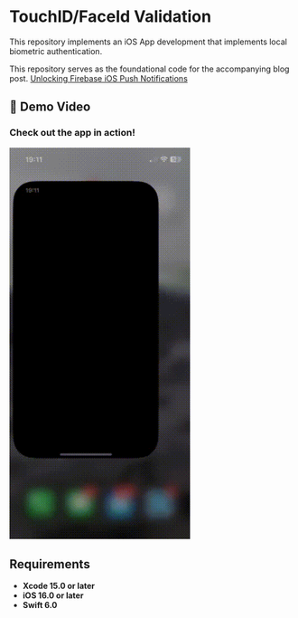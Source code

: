 
# TouchID/FaceId Validation
This repository implements an iOS App development that implements local biometric authentication.

This repository serves as the foundational code for the accompanying blog post. [Unlocking Firebase iOS Push Notifications](https://javios.eu/swift/boost-security-enable-touch-id-face-id/)


## 🎥 Demo Video

### Check out the app in action!
![CombineAPIRrest Sample App review](media/review.gif)

## Requirements

- **Xcode 15.0 or later**
- **iOS 16.0 or later**
- **Swift 6.0**
